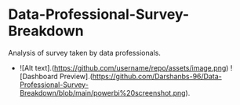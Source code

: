 # Data-Professional-Survey-Breakdown
Analysis of survey taken by data professionals.
- ![Alt text].(https://github.com/username/repo/assets/image.png)
  ![Dashboard Preview].(https://github.com/Darshanbs-96/Data-Professional-Survey-Breakdown/blob/main/powerbi%20screenshot.png).
